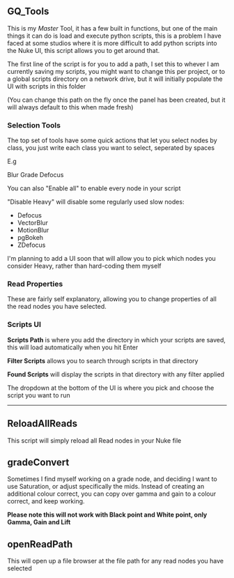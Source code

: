 ## GQ_Tools

This is my *Master* Tool, it has a few built in functions, but one of the main things it can do is load and execute python scripts, this is a problem I have faced at some studios where it is more difficult to add python scripts into the Nuke UI, this script allows you to get around that.

The first line of the script is for you to add a path, I set this to whever I am currently saving my scripts, you might want to change this per project, or to a global scripts directory on a network drive, but it will initially populate the UI with scripts in this folder

(You can change this path on the fly once the panel has been created, but it will always default to this when made fresh)


### Selection Tools

The top set of tools have some quick actions that let you select nodes by class, you just write each class you want to select, seperated by spaces

E.g

Blur Grade Defocus

You can also "Enable all" to enable every node in your script

"Disable Heavy" will disable some regularly used slow nodes:

- Defocus
- VectorBlur
- MotionBlur
- pgBokeh
- ZDefocus

I'm planning to add a UI soon that will allow you to pick which nodes you consider Heavy, rather than hard-coding them myself

### Read Properties

These are fairly self explanatory, allowing you to change properties of all the read nodes you have selected.

### Scripts UI

**Scripts Path** is where you add the directory in which your scripts are saved, this will load automatically when you hit Enter

**Filter Scripts** allows you to search through scripts in that directory

**Found Scripts** will display the scripts in that directory with any filter applied

The dropdown at the bottom of the UI is where you pick and choose the script you want to run

---

## ReloadAllReads

This script will simply reload all Read nodes in your Nuke file

## gradeConvert

Sometimes I find myself working on a grade node, and deciding I want to use Saturation, or adjust specifically the mids. Instead of creating an additional colour correct, you can copy over gamma and gain to a colour correct, and keep working.

**Please note this will not work with Black point and White point, only Gamma, Gain and Lift**

## openReadPath

This will open up a file browser at the file path for any read nodes you have selected
